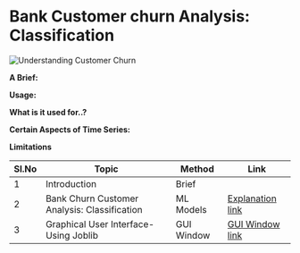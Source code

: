  # Bank Customer churn Analysis: Classification

![Understanding Customer Churn](https://github.com/V-Vibee/My-Projects-2.0/assets/91024678/e269c2ee-8fdd-4411-8041-9293ea784c76)




**A Brief:** 


**Usage:**



**What is it used for..?**



**Certain Aspects of Time Series:**


**Limitations**






| Sl.No| Topic| Method| Link|
|-|-|-|-|
|1| Introduction | Brief |[ ](-)
|2| Bank Churn Customer Analysis: Classification | ML Models |[ Explanation link](https://github.com/V-Vibee/My-Projects-2.0/blob/main/3.%20Bank%20Customer%20Churn/Bank_customer_churn_dataset.ipynb)
|3| Graphical User Interface- Using Joblib | GUI Window |[ GUI Window link]((https://github.com/V-Vibee/My-Projects-2.0/blob/main/3.%20Bank%20Customer%20Churn/combined.jpg))

